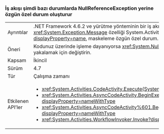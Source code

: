 ### <a name="workflow-now-throws-original-exception-instead-of-nullreferenceexception-in-some-cases"></a>İş akışı şimdi bazı durumlarda NullReferenceException yerine özgün özel durum oluşturur

|   |   |
|---|---|
|Ayrıntılar|.NET Framework 4.6.2 ve yürütme yönteminin bir iş akışı etkinliği ile bir özel durum oluşturduğunda önceki sürümlerinde, bir <code>null</code> değerini <xref:System.Exception.Message> özelliği System.Activities iş akışı çalışma zamanı oluşturur bir <xref:System.NullReferenceException?displayProperty=name>, maskeleme özgün özel durum. .NET Framework 4.7 daha önce maskelenmiş özel durum oluşturulur.|
|Öneri|Kodunuz üzerinde işleme dayanıyorsa <xref:System.NullReferenceException?displayProperty=name>, özel etkinliklerinizi oluşturulan özel durumları yakalamak için değiştirin.|
|Kapsam|İkincil|
|Sürüm|4.7|
|Tür|Çalışma zamanı|
|Etkilenen API’ler|<ul><li><xref:System.Activities.CodeActivity.Execute(System.Activities.CodeActivityContext)?displayProperty=nameWithType></li><li><xref:System.Activities.AsyncCodeActivity.BeginExecute(System.Activities.AsyncCodeActivityContext,System.AsyncCallback,System.Object)?displayProperty=nameWithType></li><li><xref:System.Activities.AsyncCodeActivity%601.BeginExecute(System.Activities.AsyncCodeActivityContext,System.AsyncCallback,System.Object)?displayProperty=nameWithType></li><li><xref:System.Activities.WorkflowInvoker.Invoke?displayProperty=nameWithType></li></ul>|

